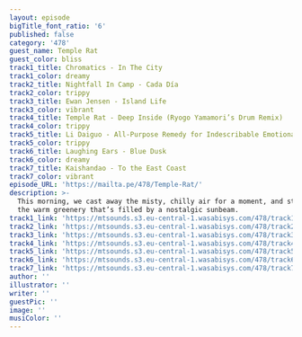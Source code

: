 ```yaml
---
layout: episode
bigTitle_font_ratio: '6'
published: false
category: '478'
guest_name: Temple Rat
guest_color: bliss
track1_title: Chromatics - In The City
track1_color: dreamy
track2_title: Nightfall In Camp - Cada Día
track2_color: trippy
track3_title: Ewan Jensen - Island Life
track3_color: vibrant
track4_title: Temple Rat - Deep Inside (Ryogo Yamamori’s Drum Remix)
track4_color: trippy
track5_title: Li Daiguo - All-Purpose Remedy for Indescribable Emotional Discomfort
track5_color: trippy
track6_title: Laughing Ears - Blue Dusk
track6_color: dreamy
track7_title: Kaishandao - To the East Coast
track7_color: vibrant
episode_URL: 'https://mailta.pe/478/Temple-Rat/'
description: >-
  This morning, we cast away the misty, chilly air for a moment, and step inside
  the warm greenery that’s filled by a nostalgic sunbeam.
track1_link: 'https://mtsounds.s3.eu-central-1.wasabisys.com/478/track1.mp3'
track2_link: 'https://mtsounds.s3.eu-central-1.wasabisys.com/478/track2.mp3'
track3_link: 'https://mtsounds.s3.eu-central-1.wasabisys.com/478/track3.mp3'
track4_link: 'https://mtsounds.s3.eu-central-1.wasabisys.com/478/track4.mp3'
track5_link: 'https://mtsounds.s3.eu-central-1.wasabisys.com/478/track5.mp3'
track6_link: 'https://mtsounds.s3.eu-central-1.wasabisys.com/478/track6.mp3'
track7_link: 'https://mtsounds.s3.eu-central-1.wasabisys.com/478/track7.mp3'
author: ''
illustrator: ''
writer: ''
guestPic: ''
image: ''
musiColor: ''
---
```


